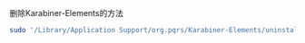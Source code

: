 删除Karabiner-Elements的方法
```bash
sudo '/Library/Application Support/org.pqrs/Karabiner-Elements/uninstall.sh'
```
